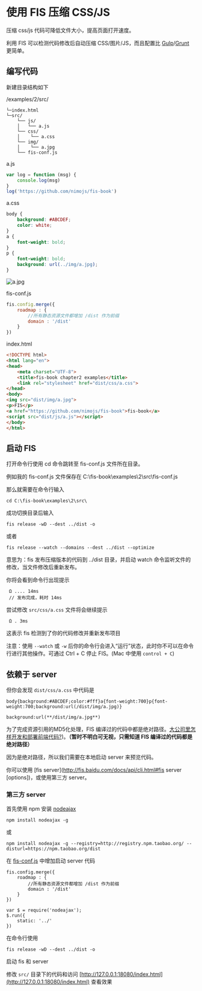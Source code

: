 # 使用 FIS 压缩 CSS/JS

压缩 css/js 代码可降低文件大小，提高页面打开速度。

利用 FIS 可以检测代码修改后自动压缩 CSS/图片/JS，而且配置比 [Gulp](https://github.com/nimojs/gulp-book)/[Grunt](http://www.gruntjs.net/) 更简单。

## 编写代码
新建目录结构如下

/examples/2/src/

```
└─index.html
└─src/
    └── js/
    │   └── a.js
    └── css/
    │    └── a.css
    └── img/
    │    └── a.jpg
    └── fis-conf.js
```

a.js
```js
var log = function (msg) {
    console.log(msg)
}
log('https://github.com/nimojs/fis-book')
```

a.css
```css
body {
    background: #ABCDEF;
    color: white;
}
a {
    font-weight: bold;
}
p {
    font-weight: bold;
    background: url(../img/a.jpg);
}
```

![a.jpg](https://github.com/nimojs/fis-book/blob/master/examples/2/src/img/a.jpg)

fis-conf.js
```js
fis.config.merge({
    roadmap : {
        //所有静态资源文件都增加 /dist 作为前缀
        domain : '/dist'
    }
})
```

index.html
```html
<!DOCTYPE html>
<html lang="en">
<head>
    <meta charset="UTF-8">
    <title>fis-book chapter2 examples</title>
    <link rel="stylesheet" href="dist/css/a.css">
</head>
<body>
<img src="dist/img/a.jpg">
<p>FIS</p>
<a href="https://github.com/nimojs/fis-book">fis-book</a>
<script src="dist/js/a.js"></script>
</body>
</html>
```

## 启动 FIS

打开命令行使用 cd 命令跳转至 fis-conf.js 文件所在目录。

例如我的 fis-conf.js 文件保存在 C:\fis-book\examples\2\src\fis-conf.js

那么就需要在命令行输入

```
cd C:\fis-book\examples\2\src\
```

成功切换目录后输入

```
fis release -wD --dest ../dist -o
```
或者
```
fis release --watch --domains --dest ../dist --optimize
```
意思为：fis 发布压缩版本的代码到 ../dist 目录，并启动 watch 命令监听文件的修改，当文件修改后重新发布。

你将会看到命令行出现提示
```
 Ω .... 14ms
 // 发布完成，耗时 14ms
```
尝试修改 `src/css/a.css` 文件将会继续提示

```
 Ω . 3ms
```
这表示 fis 检测到了你的代码修改并重新发布项目


注意：使用 `--watch` 或 `-w`  后你的命令行会进入“运行”状态，此时你不可以在命令行进行其他操作。可通过 Ctrl + C 停止 FIS。(Mac 中使用 `control + C`)


## 依赖于 server

但你会发现 `dist/css/a.css` 中代码是

```
body{background:#ABCDEF;color:#fff}a{font-weight:700}p{font-weight:700;background:url(/dist/img/a.jpg)}
```
`background:url(**/dist/img/a.jpg**)`

为了完成资源引用的MD5化处理，FIS 编译过的代码中都是绝对路径。[大公司里怎样开发和部署前端代码?](https://github.com/fouber/blog/issues/6))。**（暂时不明白可无视，只需知道 FIS 编译过的代码都是绝对路径）**

因为是绝对路径，所以我们需要在本地启动 server 来预览代码。

你可以使用 [fis server](http://fis.baidu.com/docs/api/cli.html#fis server <command> [options])，或使用第三方 server。

### 第三方 server

首先使用 npm 安装 [nodeajax](https://github.com/nimojs/nodeajax)

```
npm install nodeajax -g
```
或
```
npm install nodeajax -g --registry=http://registry.npm.taobao.org/ --disturl=https://npm.taobao.org/dist
```

在 [fis-conf.js](https://github.com/nimojs/fis-book/blob/master/examples/2/src/fis-conf.js) 中增加启动 server 代码

```
fis.config.merge({
    roadmap : {
        //所有静态资源文件都增加 /dist 作为前缀
        domain : '/dist'
    }
})

var $ = require('nodeajax');
$.run({
    static: '../'
})
```

在命令行使用
```
fis release -wD --dest ../dist -o
```
启动 fis 和 server

修改 `src/` 目录下的代码和访问 [http://127.0.0.1:18080/index.html](http://127.0.0.1:18080/index.html) 查看效果

